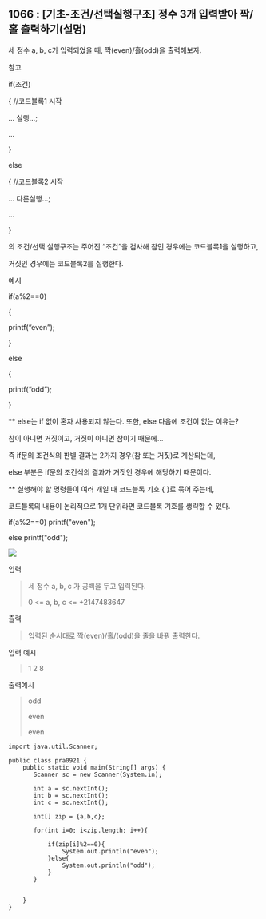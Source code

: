 ## 1066 : [기초-조건/선택실행구조] 정수 3개 입력받아 짝/홀 출력하기(설명)

세 정수 a, b, c가 입력되었을 때, 짝(even)/홀(odd)을 출력해보자.



참고

if(조건)

{ //코드블록1 시작

... 실행...;

...

}

else

{ //코드블록2 시작

... 다른실행...;

...

}

의 조건/선택 실행구조는 주어진 “조건”을 검사해 참인 경우에는 코드블록1을 실행하고,

거짓인 경우에는 코드블록2를 실행한다.



예시

if(a%2==0)

{

printf(“even”);

}

else

{

printf(“odd”);

}



** else는 if 없이 혼자 사용되지 않는다. 또한, else 다음에 조건이 없는 이유는?

참이 아니면 거짓이고, 거짓이 아니면 참이기 때문에...

즉 if문의 조건식의 판별 결과는 2가지 경우(참 또는 거짓)로 계산되는데,

else 부분은 if문의 조건식의 결과가 거짓인 경우에 해당하기 때문이다.



** 실행해야 할 명령들이 여러 개일 때 코드블록 기호 { }로 묶어 주는데,

코드블록의 내용이 논리적으로 1개 단위라면 코드블록 기호를 생략할 수 있다.



if(a%2==0) printf("even");

else printf("odd");

<img src="https://codeup.kr/upload/pimg6182_1.png">





입력

>세 정수 a, b, c 가 공백을 두고 입력된다.
>
>0 <= a, b, c <= +2147483647



출력

>입력된 순서대로 짝(even)/홀/(odd)을 줄을 바꿔 출력한다.

입력 예시

>1   2    8



출력예시

>odd
>
>even
>
>even

```shell
import java.util.Scanner;

public class pra0921 {
    public static void main(String[] args) {
       Scanner sc = new Scanner(System.in);

       int a = sc.nextInt();
       int b = sc.nextInt();
       int c = sc.nextInt();

       int[] zip = {a,b,c};

       for(int i=0; i<zip.length; i++){

           if(zip[i]%2==0){
               System.out.println("even");
           }else{
               System.out.println("odd");
           }
       }


    }
}

```
